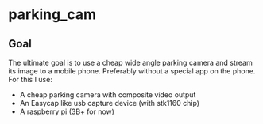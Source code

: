 # parking_cam

## Goal
The ultimate goal is to use a cheap wide angle parking camera and stream its image to a mobile phone. Preferably without a special app on the phone. 
For this I use:
 - A cheap parking camera with composite video output
 - An Easycap like usb capture device (with stk1160 chip)
 - A raspberry pi (3B+ for now)
